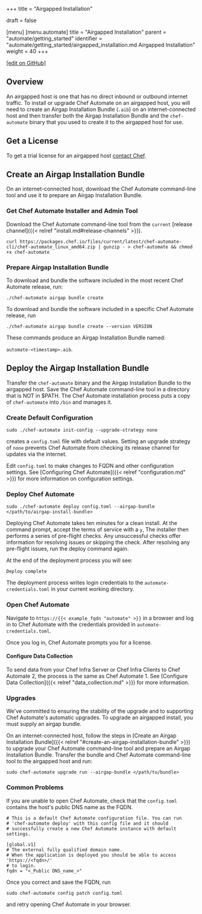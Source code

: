+++
title = "Airgapped Installation"

draft = false

[menu]
  [menu.automate]
    title = "Airgapped Installation"
    parent = "automate/getting_started"
    identifier = "automate/getting_started/airgapped_installation.md Airgapped Installation"
    weight = 40
+++

[\[edit on GitHub\]](https://github.com/chef/automate/blob/master/components/docs-chef-io/content/automate/airgapped_installation.md)

## Overview

An airgapped host is one that has no direct inbound or outbound internet
traffic.
To install or upgrade Chef Automate on an airgapped host, you will need to create an Airgap Installation Bundle (`.aib`) on an internet-connected host and then transfer both the Airgap Installation Bundle and the `chef-automate` binary that you used to create it to the airgapped host for use.

## Get a License

To get a trial license for an airgapped host [contact Chef](https://www.chef.io/contact-us/).

## Create an Airgap Installation Bundle

On an internet-connected host, download the Chef Automate command-line tool and use it to
prepare an Airgap Installation Bundle.

### Get Chef Automate Installer and Admin Tool

Download the Chef Automate command-line tool from the `current` [release channel]({{< relref "install.md#release-channels" >}}).

```shell
curl https://packages.chef.io/files/current/latest/chef-automate-cli/chef-automate_linux_amd64.zip | gunzip - > chef-automate && chmod +x chef-automate
```

### Prepare Airgap Installation Bundle

To download and bundle the software included in the most recent Chef Automate release, run:

```shell
./chef-automate airgap bundle create
```


To download and bundle the software included in a specific Chef Automate release, run

```shell
./chef-automate airgap bundle create --version VERSION
```

These commands produce an Airgap Installation Bundle named:

`automate-<timestamp>.aib`.

## Deploy the Airgap Installation Bundle

Transfer the `chef-automate` binary and the Airgap Installation Bundle to the airgapped host.
Save the Chef Automate command-line tool in a directory that is NOT in $PATH. The Chef Automate installation process puts a copy of `chef-automate` into `/bin` and manages it.

### Create Default Configuration

``` shell
sudo ./chef-automate init-config --upgrade-strategy none
```

creates a `config.toml` file with default values. Setting an upgrade strategy of `none`
prevents Chef Automate from checking its release channel for updates via the internet.

Edit `config.toml` to make changes to FQDN and other configuration settings. See
[Configuring Chef Automate]({{< relref "configuration.md" >}}) for more information on configuration settings.

### Deploy Chef Automate

```shell
sudo ./chef-automate deploy config.toml --airgap-bundle </path/to/airgap-install-bundle>
```

Deploying Chef Automate takes ten minutes for a clean install.
At the command prompt, accept the terms of service with a `y`, The installer then performs a series of pre-flight checks. Any
unsuccessful checks offer information for resolving issues or skipping the check.
After resolving any pre-flight issues, run the deploy command again.

At the end of the deployment process you will see:

```shell
Deploy complete
```

The deployment process writes login credentials to the `automate-credentials.toml` in your current working directory.

### Open Chef Automate

Navigate to `https://{{< example_fqdn "automate" >}}` in a browser and log in to Chef Automate with
the credentials provided in `automate-credentials.toml`.

Once you log in, Chef Automate prompts you for a license.

#### Configure Data Collection

To send data from your Chef Infra Server or Chef Infra Clients to Chef Automate 2, the process is the same as Chef Automate 1.
See [Configure Data Collection]({{< relref "data_collection.md" >}}) for more information.

### Upgrades

We've committed to ensuring the stability of the upgrade and to supporting Chef Automate's automatic upgrades.
To upgrade an airgapped install, you must supply an airgap bundle.

On an internet-connected host, follow the steps in [Create an Airgap
Installation Bundle]({{< relref "#create-an-airgap-installation-bundle" >}}) to upgrade your
Chef Automate command-line tool and prepare an Airgap Installation Bundle. Transfer the
bundle and Chef Automate command-line tool to the airgapped host and run:

```shell
sudo chef-automate upgrade run --airgap-bundle </path/to/bundle>
```

### Common Problems

If you are unable to open Chef Automate, check that the `config.toml` contains the host's public DNS name as the FQDN.

```shell
# This is a default Chef Automate configuration file. You can run
# 'chef-automate deploy' with this config file and it should
# successfully create a new Chef Automate instance with default settings.

[global.v1]
# The external fully qualified domain name.
# When the application is deployed you should be able to access 'https://<fqdn>/'
# to login.
fqdn = "<_Public DNS_name_>"
```

Once you correct and save the FQDN, run

```shell
sudo chef-automate config patch config.toml
```

and retry opening Chef Automate in your browser.
